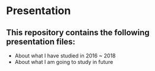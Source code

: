 # Presentation

## This repository contains the following presentation files:
* About what I have studied in 2016 ~ 2018
* About what I am going to study in future
